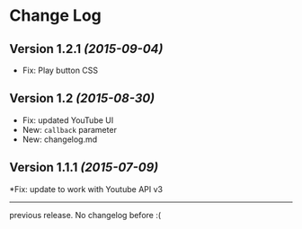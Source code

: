 Change Log
==========

Version 1.2.1 *(2015-09-04)*
----------------------------

 * Fix: Play button CSS

Version 1.2 *(2015-08-30)*
----------------------------

 * Fix: updated YouTube UI
 * New: `callback` parameter
 * New: changelog.md

Version 1.1.1 *(2015-07-09)*
----------------------------

 *Fix: update to work with Youtube API v3

----------------------------

previous release. No changelog before :(
